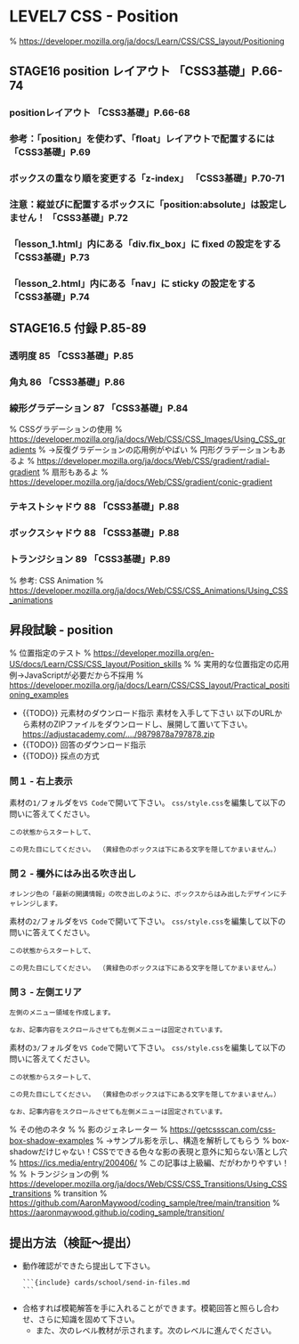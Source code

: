 # LEVEL7 CSS - Position

% https://developer.mozilla.org/ja/docs/Learn/CSS/CSS_layout/Positioning

## STAGE16 position レイアウト **「CSS3基礎」P.66-74**

### positionレイアウト **「CSS3基礎」P.66-68**

### 参考：「position」を使わず、「ﬂoat」レイアウトで配置するには **「CSS3基礎」P.69**

### ボックスの重なり順を変更する「z-index」 **「CSS3基礎」P.70-71**

### 注意：縦並びに配置するボックスに「position:absolute」は設定しません！ **「CSS3基礎」P.72**

### 「lesson_1.html」内にある「div.ﬁx_box」に ﬁxed の設定をする **「CSS3基礎」P.73**

### 「lesson_2.html」内にある「nav」に sticky の設定をする **「CSS3基礎」P.74**

## STAGE16.5 付録 P.85-89

### 透明度 85 **「CSS3基礎」P.85**

### 角丸 86 **「CSS3基礎」P.86**

### 線形グラデーション 87 **「CSS3基礎」P.84**

% CSSグラデーションの使用
% https://developer.mozilla.org/ja/docs/Web/CSS/CSS_Images/Using_CSS_gradients
% →反復グラデーションの応用例がやばい
% 円形グラデーションもあるよ
% https://developer.mozilla.org/ja/docs/Web/CSS/gradient/radial-gradient
% 扇形もあるよ
% https://developer.mozilla.org/ja/docs/Web/CSS/gradient/conic-gradient

### テキストシャドウ 88 **「CSS3基礎」P.88**

### ボックスシャドウ 88 **「CSS3基礎」P.88**

### トランジション 89 **「CSS3基礎」P.89**
% 参考: CSS Animation
% https://developer.mozilla.org/ja/docs/Web/CSS/CSS_Animations/Using_CSS_animations

## 昇段試験 - position

% 位置指定のテスト
% https://developer.mozilla.org/en-US/docs/Learn/CSS/CSS_layout/Position_skills
% 
% 実用的な位置指定の応用例→JavaScriptが必要だから不採用
% https://developer.mozilla.org/ja/docs/Learn/CSS/CSS_layout/Practical_positioning_examples

- {{TODO}} 元素材のダウンロード指示
	素材を入手して下さい
		以下のURLから素材のZIPファイルをダウンロードし、展開して置いて下さい。
			https://adjustacademy.com/..../9879878a797878.zip
- {{TODO}} 回答のダウンロード指示
- {{TODO}} 採点の方式
 
### 問１ - 右上表示

素材の`1/`フォルダを`VS Code`で開いて下さい。
`css/style.css`を編集して以下の問いに答えてください。

```{figure} https://i.gyazo.com/049658e1f669ded396e2067f62864a62.png
この状態からスタートして、
```
```{figure} https://i.gyazo.com/0631e6f5499cbed55b429fbb13c0a723.png
この見た目にしてください。 （黄緑色のボックスは下にある文字を隠してかまいません。）
```

### 問２ - 欄外にはみ出る吹き出し

```{figure} https://i.gyazo.com/68646dbc76316e4d588dae039143d72a.png
オレンジ色の「最新の開講情報」の吹き出しのように、ボックスからはみ出したデザインにチャレンジします。
```

素材の`2/`フォルダを`VS Code`で開いて下さい。
`css/style.css`を編集して以下の問いに答えてください。

```{figure} https://i.gyazo.com/7e29530dcee9b5a11d2551a228b371f0.png
この状態からスタートして、
```

```{figure} https://i.gyazo.com/479fe0cb4a8bd896a8f3011896dbedd9.png
この見た目にしてください。 （黄緑色のボックスは下にある文字を隠してかまいません。）
```

### 問３ - 左側エリア

```{figure} https://i.gyazo.com/72e8b3c527654b8a53533bd23acac6fe.jpg
左側のメニュー領域を作成します。
```
```{figure} https://i.gyazo.com/fbd9f57fef854d4e2c9f5c6db9209cfd.gif
なお、記事内容をスクロールさせても左側メニューは固定されています。
```

素材の`3/`フォルダを`VS Code`で開いて下さい。
`css/style.css`を編集して以下の問いに答えてください。

```{figure} https://i.gyazo.com/45b7a1ab2a51344f8c44300562d764e5.png
この状態からスタートして、
```
```{figure} https://i.gyazo.com/c6a6f0be42fca09e3926a1cfe37bfb89.png
この見た目にしてください。 （黄緑色のボックスは下にある文字を隠してかまいません。）
```
```{figure} https://i.gyazo.com/fe2fd558d7f999979d963f3c18eaca71.gif
なお、記事内容をスクロールさせても左側メニューは固定されています。
```

% その他のネタ
%
% 影のジェネレーター
% https://getcssscan.com/css-box-shadow-examples
% 	→サンプル影を示し、構造を解析してもらう
% box-shadowだけじゃない！CSSでできる色々な影の表現と意外に知らない落とし穴
% https://ics.media/entry/200406/
% 	この記事は上級編、だがわかりやすい！
% 
% トランジションの例
% https://developer.mozilla.org/ja/docs/Web/CSS/CSS_Transitions/Using_CSS_transitions
%	transition
%	https://github.com/AaronMaywood/coding_sample/tree/main/transition
%		https://aaronmaywood.github.io/coding_sample/transition/

## 提出方法（検証〜提出）

- 動作確認ができたら提出して下さい。
	````{dropdown} 課題の提出方法を確認する
	```{include} cards/school/send-in-files.md
	```
	````
- 合格すれば模範解答を手に入れることができます。模範回答と照らし合わせ、さらに知識を固めて下さい。
	- また、次のレベル教材が示されます。次のレベルに進んでください。


